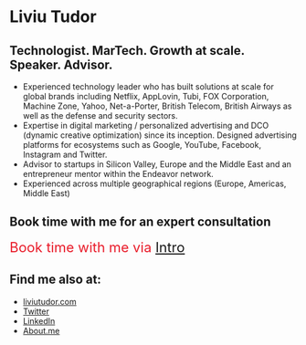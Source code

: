 # Liviu Tudor

## Technologist. MarTech. Growth at scale. Speaker. Advisor.

* Experienced technology leader who has built solutions at scale for global brands including Netflix, AppLovin, Tubi, FOX Corporation, Machine Zone, Yahoo, Net-a-Porter, British Telecom, British Airways as well as the defense and security sectors.
* Expertise in digital marketing / personalized advertising and DCO (dynamic creative optimization) since its inception. Designed advertising platforms for ecosystems such as Google, YouTube, Facebook, Instagram and Twitter.
* Advisor to startups in Silicon Valley, Europe and the Middle East and an entrepreneur mentor within the Endeavor network.
* Experienced across multiple geographical regions (Europe, Americas, Middle East) 

## Book time with me for an expert consultation

<span style="color: #E91D2B; font-size:18pt;">Book time with me via <a href="https://intro.co/LiviuTudor">Intro</a></span>

## Find me also at:
* [liviutudor.com](https://liviutudor.com)
* [Twitter](https://twitter.com/liviutudor)
* [LinkedIn](https://www.linkedin.com/in/liviutudor/)
* [About.me](http://about.me/liviutudor)
